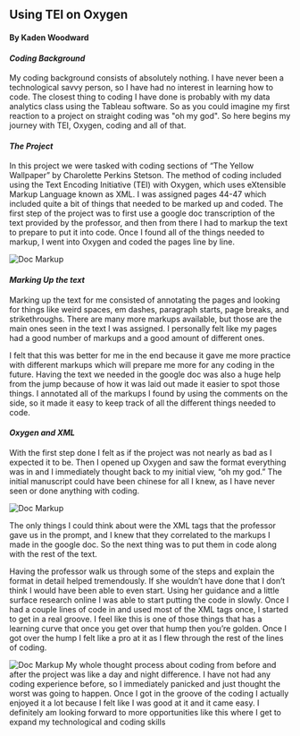 ## Using TEI on Oxygen
#### By Kaden Woodward

#### *Coding Background*

My coding background consists of absolutely nothing. I have never been a technological savvy person, so I have had no interest in learning how to code. The closest thing to coding I have done is probably with my data analytics class using the Tableau software. So as you could imagine my first reaction to a project on straight coding was "oh my god". So here begins my journey with TEI, Oxygen, coding and all of that.

#### *The Project*

In this project we were tasked with coding sections of “The Yellow Wallpaper” by Charolette Perkins Stetson. The method of coding included using the Text Encoding Initiative (TEI) with Oxygen, which uses eXtensible Markup Language known as XML. 
I was assigned pages 44-47 which included quite a bit of things that needed to be marked up and coded. The first step of the project was to first use a google doc transcription of the text provided by the professor, and then from there I had to markup the text to prepare to put it into code. Once I found all of the things needed to markup, I went into Oxygen and coded the pages line by line.

![Doc Markup](https://kaden4343.github.io/The-Wood/images/TEIblog1.jpg)

#### *Marking Up the text*

Marking up the text for me consisted of annotating the pages and looking for things like weird spaces, em dashes, paragraph starts, page breaks, and strikethroughs. There are many more markups available, but those are the main ones seen in the text I was assigned. I personally felt like my pages had a good number of markups and a good amount of different ones. 

I felt that this was better for me in the end because it gave me more practice with different markups which will prepare me more for any coding in the future. Having the text we needed in the google doc was also a huge help from the jump because of how it was laid out made it easier to spot those things. I annotated all of the markups I found by using the comments on the side, so it made it easy to keep track of all the different things needed to code.


#### *Oxygen and XML*

With the first step done I felt as if the project was not nearly as bad as I expected it to be. Then I opened up Oxygen and saw the format everything was in and I immediately thought back to my initial view, “oh my god.” The initial manuscript could have been chinese for all I knew, as I have never seen or done anything with coding. 

![Doc Markup](https://kaden4343.github.io/The-Wood/images/TEIblog3.jpg)

The only things I could think about were the XML tags that the professor gave us in the prompt, and I knew that they correlated to the markups I made in the google doc. So the next thing was to put them in code along with the rest of the text.

Having the professor walk us through some of the steps and explain the format in detail helped tremendously. If she wouldn’t have done that I don’t think I would have been able to even start. Using her guidance and a little surface research online I was able to start putting the code in slowly. Once I had a couple lines of code in and used most of the XML tags once, I started to get in a real groove. I feel like this is one of those things that has a learning curve that once you get over that hump then you’re golden. Once I got over the hump I felt like a pro at it as I flew through the rest of the lines of coding.

![Doc Markup](https://kaden4343.github.io/The-Wood/images/TEIblog2.jpg)
My whole thought process about coding from before and after the project was like a day and night difference. I have not had any coding experience before, so I immediately panicked and just thought the worst was going to happen. Once I got in the groove of the coding I actually enjoyed it a lot because I felt like I was good at it and it came easy. I definitely am looking forward to more opportunities like this where I get to expand my technological and coding skills


